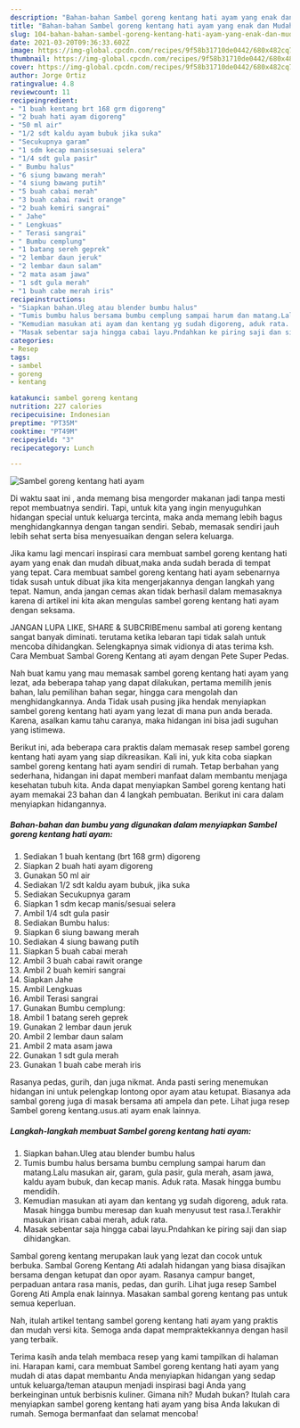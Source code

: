 ```yaml
---
description: "Bahan-bahan Sambel goreng kentang hati ayam yang enak dan Mudah Dibuat"
title: "Bahan-bahan Sambel goreng kentang hati ayam yang enak dan Mudah Dibuat"
slug: 104-bahan-bahan-sambel-goreng-kentang-hati-ayam-yang-enak-dan-mudah-dibuat
date: 2021-03-20T09:36:33.602Z
image: https://img-global.cpcdn.com/recipes/9f58b31710de0442/680x482cq70/sambel-goreng-kentang-hati-ayam-foto-resep-utama.jpg
thumbnail: https://img-global.cpcdn.com/recipes/9f58b31710de0442/680x482cq70/sambel-goreng-kentang-hati-ayam-foto-resep-utama.jpg
cover: https://img-global.cpcdn.com/recipes/9f58b31710de0442/680x482cq70/sambel-goreng-kentang-hati-ayam-foto-resep-utama.jpg
author: Jorge Ortiz
ratingvalue: 4.8
reviewcount: 11
recipeingredient:
- "1 buah kentang brt 168 grm digoreng"
- "2 buah hati ayam digoreng"
- "50 ml air"
- "1/2 sdt kaldu ayam bubuk jika suka"
- "Secukupnya garam"
- "1 sdm kecap manissesuai selera"
- "1/4 sdt gula pasir"
- " Bumbu halus"
- "6 siung bawang merah"
- "4 siung bawang putih"
- "5 buah cabai merah"
- "3 buah cabai rawit orange"
- "2 buah kemiri sangrai"
- " Jahe"
- " Lengkuas"
- " Terasi sangrai"
- " Bumbu cemplung"
- "1 batang sereh geprek"
- "2 lembar daun jeruk"
- "2 lembar daun salam"
- "2 mata asam jawa"
- "1 sdt gula merah"
- "1 buah cabe merah iris"
recipeinstructions:
- "Siapkan bahan.Uleg atau blender bumbu halus"
- "Tumis bumbu halus bersama bumbu cemplung sampai harum dan matang.Lalu masukan air, garam, gula pasir, gula merah, asam jawa, kaldu ayam bubuk, dan kecap manis. Aduk rata. Masak hingga bumbu mendidih."
- "Kemudian masukan ati ayam dan kentang yg sudah digoreng, aduk rata. Masak hingga bumbu meresap dan kuah menyusut test rasa.l.Terakhir masukan irisan cabai merah, aduk rata."
- "Masak sebentar saja hingga cabai layu.Pndahkan ke piring saji dan siap dihidangkan."
categories:
- Resep
tags:
- sambel
- goreng
- kentang

katakunci: sambel goreng kentang 
nutrition: 227 calories
recipecuisine: Indonesian
preptime: "PT35M"
cooktime: "PT49M"
recipeyield: "3"
recipecategory: Lunch

---
```



![Sambel goreng kentang hati ayam](https://img-global.cpcdn.com/recipes/9f58b31710de0442/680x482cq70/sambel-goreng-kentang-hati-ayam-foto-resep-utama.jpg)

Di waktu  saat ini , anda memang bisa mengorder makanan jadi tanpa mesti repot membuatnya sendiri. Tapi, untuk kita yang ingin menyuguhkan hidangan special untuk keluarga tercinta, maka anda memang lebih bagus menghidangkannya dengan tangan sendiri. Sebab, memasak sendiri jauh lebih sehat serta bisa menyesuaikan dengan selera keluarga.

Jika kamu lagi mencari inspirasi cara membuat sambel goreng kentang hati ayam yang enak dan mudah dibuat,maka anda sudah berada di tempat yang tepat. Cara membuat sambel goreng kentang hati ayam  sebenarnya tidak susah untuk dibuat jika kita mengerjakannya dengan langkah yang tepat. Namun, anda jangan cemas akan tidak berhasil dalam memasaknya 
karena di artikel ini kita akan mengulas sambel goreng kentang hati ayam dengan seksama.  

JANGAN LUPA LIKE, SHARE &amp; SUBCRIBEmenu sambal ati goreng kentang sangat banyak diminati. terutama ketika lebaran tapi tidak salah untuk mencoba dihidangkan. Selengkapnya simak vidionya di atas terima ksh. Cara Membuat Sambal Goreng Kentang ati ayam dengan Pete Super Pedas.

Nah buat kamu yang mau memasak sambel goreng kentang hati ayam yang lezat, ada beberapa tahap yang dapat dilakukan, pertama memilih jenis bahan, lalu pemilihan bahan segar, hingga cara mengolah dan menghidangkannya. Anda Tidak usah pusing jika hendak menyiapkan sambel goreng kentang hati ayam yang lezat di mana pun anda berada. Karena, asalkan kamu  tahu caranya, maka hidangan ini bisa jadi suguhan yang istimewa.

Berikut ini, ada beberapa cara praktis  dalam memasak resep sambel goreng kentang hati ayam yang siap dikreasikan. Kali ini, yuk kita coba siapkan sambel goreng kentang hati ayam sendiri di rumah. Tetap berbahan yang sederhana, hidangan ini dapat memberi manfaat dalam membantu menjaga kesehatan tubuh kita. Anda dapat menyiapkan Sambel goreng kentang hati ayam memakai 23 bahan dan 4 langkah pembuatan. Berikut ini cara dalam menyiapkan hidangannya.

<!--inarticleads1-->

##### Bahan-bahan dan bumbu yang digunakan dalam menyiapkan Sambel goreng kentang hati ayam:

1. Sediakan 1 buah kentang (brt 168 grm) digoreng
1. Siapkan 2 buah hati ayam digoreng
1. Gunakan 50 ml air
1. Sediakan 1/2 sdt kaldu ayam bubuk, jika suka
1. Sediakan Secukupnya garam
1. Siapkan 1 sdm kecap manis/sesuai selera
1. Ambil 1/4 sdt gula pasir
1. Sediakan  Bumbu halus:
1. Siapkan 6 siung bawang merah
1. Sediakan 4 siung bawang putih
1. Siapkan 5 buah cabai merah
1. Ambil 3 buah cabai rawit orange
1. Ambil 2 buah kemiri sangrai
1. Siapkan  Jahe
1. Ambil  Lengkuas
1. Ambil  Terasi sangrai
1. Gunakan  Bumbu cemplung:
1. Ambil 1 batang sereh geprek
1. Gunakan 2 lembar daun jeruk
1. Ambil 2 lembar daun salam
1. Ambil 2 mata asam jawa
1. Gunakan 1 sdt gula merah
1. Gunakan 1 buah cabe merah iris


Rasanya pedas, gurih, dan juga nikmat. Anda pasti sering menemukan hidangan ini untuk pelengkap lontong opor ayam atau ketupat. Biasanya ada sambal goreng juga di masak bersama ati ampela dan pete. Lihat juga resep Sambel goreng kentang.usus.ati ayam enak lainnya. 

<!--inarticleads2-->

##### Langkah-langkah membuat Sambel goreng kentang hati ayam:

1. Siapkan bahan.Uleg atau blender bumbu halus
1. Tumis bumbu halus bersama bumbu cemplung sampai harum dan matang.Lalu masukan air, garam, gula pasir, gula merah, asam jawa, kaldu ayam bubuk, dan kecap manis. Aduk rata. Masak hingga bumbu mendidih.
1. Kemudian masukan ati ayam dan kentang yg sudah digoreng, aduk rata. Masak hingga bumbu meresap dan kuah menyusut test rasa.l.Terakhir masukan irisan cabai merah, aduk rata.
1. Masak sebentar saja hingga cabai layu.Pndahkan ke piring saji dan siap dihidangkan.


Sambal goreng kentang merupakan lauk yang lezat dan cocok untuk berbuka. Sambal Goreng Kentang Ati adalah hidangan yang biasa disajikan bersama dengan ketupat dan opor ayam. Rasanya campur banget, perpaduan antara rasa manis, pedas, dan gurih. Lihat juga resep Sambel Goreng Ati Ampla enak lainnya. Masakan sambal goreng kentang pas untuk semua keperluan. 

Nah, itulah artikel tentang  sambel goreng kentang hati ayam  yang praktis dan mudah versi kita. Semoga anda dapat mempraktekkannya dengan hasil yang terbaik. 

Terima kasih anda telah membaca resep yang kami tampilkan di halaman ini. Harapan kami, cara membuat  Sambel goreng kentang hati ayam yang mudah di atas dapat membantu Anda menyiapkan hidangan yang sedap untuk keluarga/teman ataupun menjadi inspirasi bagi Anda yang berkeinginan untuk berbisnis kuliner. Gimana nih? Mudah bukan? Itulah cara menyiapkan sambel goreng kentang hati ayam yang bisa Anda lakukan di rumah. Semoga bermanfaat dan selamat mencoba!

